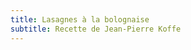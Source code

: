 ```yaml
---
title: Lasagnes à la bolognaise
subtitle: Recette de Jean-Pierre Koffe
---
```


<style type="text/css"> 
  .gist {width:1500px; overflow:auto}  
  .gist 
  .file-data {max-height: 500px;max-width: 500px;} 
</style>

<script src="https://gist.github.com/christianfelicite/e6fe830d808c701c3b588eb00a6c2928.js?file=bechamel.md"></script>

<script src="https://gist.github.com/christianfelicite/e6fe830d808c701c3b588eb00a6c2928.js?file=bolognaise.md"></script>

<script src="https://gist.github.com/christianfelicite/e6fe830d808c701c3b588eb00a6c2928.js?file=préparation.md"></script>

